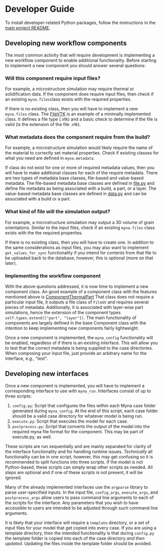 # Developer Guide

To install developer-related Python packages, follow the instructions in
the [main project README](../README.md##installation).

## Developing new workflow components

The most common activity that will require development is implementing a new
workflow component to enable additional functionality. Before starting to implement
a new component you should answer several questions:

### Will this component require input files?

For example, a microstructure simulation may require thermal or solidification data.
If the component does require input files, then check if an existing `myna.files`class
exists with the required properties.

If there is no existing class, then you will have to implement a new `myna.files` class.
The [FileVTK](../src/myna/files/file_vtk.py) is an example of a minimally implemented
class. It defines a file type (.vtk) and a basic check to determine if the file is valid
(is the extension of the file .vtk).

### What metadata does the component require from the build?

For example, a microstructure simulation would likely require the name of the material
to correctly set material properties. Check if existing classes for what you need
are defined in `myna.metadata`.

If class do not exist for one or more of required metadata values, then you will have
to make additional classes for each of the require metadata. There are two types of
metadata base classes, file-based and value-based metadata. The file-based metadata
base classes are defined in [file.py](../src/myna/metadata/file.py) and define
file metadata as being associated with a build, a part, or a layer. The value-based
metadata base classes are defined in [data.py](../src/myna/metadata/data.py) and
can be associated with a build or a part.

### What kind of file will the simulation output?

For example, a microstructure simulation may output a 3D volume of grain orientations.
Similar to the input files, check if an existing `myna.files` class exists with the
the required properties.

If there is no existing class, then you will have to create one. In addition to the
same considerations as input files, you may also want to implement `get_values_for_sync`
functionality if you intend for contents from that file to be uploaded back to the
database, however, this is optional (more on that later).

### Implementing the workflow component

With the above questions addressed, it is now time to implement a new component class.
An good example of a component class with the features mentioned above is
[ComponentThermalPart](../src/myna/components/component_thermal.py)
That class does not require a particular input file, it outputs a file class of `FileGV`
and requires several pieces of metadata. Additionally, it is associated with
layer-wise part simulations, hence the extension of the component types
`self.types.extend(["part", "layer"])`. The main functionality of components are
largely defined in the base Component class with the intention to keep implementing
new components fairly lightweight.

Once a new component is implemented, the `myna_config` functionality will be enabled,
regardless of if there is an existing interface. This will allow you to test that the
correct metadata is being supplied to the case directories. When composing your
input file, just provide an arbitrary name for the interface, e.g., "test".

## Developing new interfaces

Once a new component is implemented, you will have to implement a corresponding
interface to use with `myna_run`. Interfaces consist of up to three scripts:

1. `config.py`: Script that configures the files within each Myna case folder generated
during `myna_config`. At the end of this script, each case folder should be a valid
case directory for whatever model is being run.
2. `execute.py`: Script that executes the model for each case.
3. `postprocess.py`: Script that converts the output of the model into the required
myna file format for the component. This may be part of execute.py, as well.

These scripts are run sequentially and are mainly separated for clarity of the interface
functionality and for handling runtime issues. *Technically* all functionality can
be in one script, however, this may get confusing so it is recommended to split
functions into three scripts. If the model is not Python-based, these scripts can
simply wrap other scripts as needed. All steps are optional and if one of these
scripts is not present, it will be ignored.

Many of the already implemented interfaces use the `argparse` library to parse
user-specified inputs. In the input file, `config_args`, `execute_args`, and
`postprocess_args` allow users to pass command line arguments to each of the scripts
for the interface. Any parameters that you wish to have accessible to users are
intended to be adjusted through such command line arguments.

It is likely that your interface will require a `template` directory, or a set of input
files for your model that get copied into every case. If you are using a template
directory, then the intended functionality is that during `config.py` the template
folder is copied into each of the case directory *and then updated*. Updating the files
inside the template folder should be avoided.
